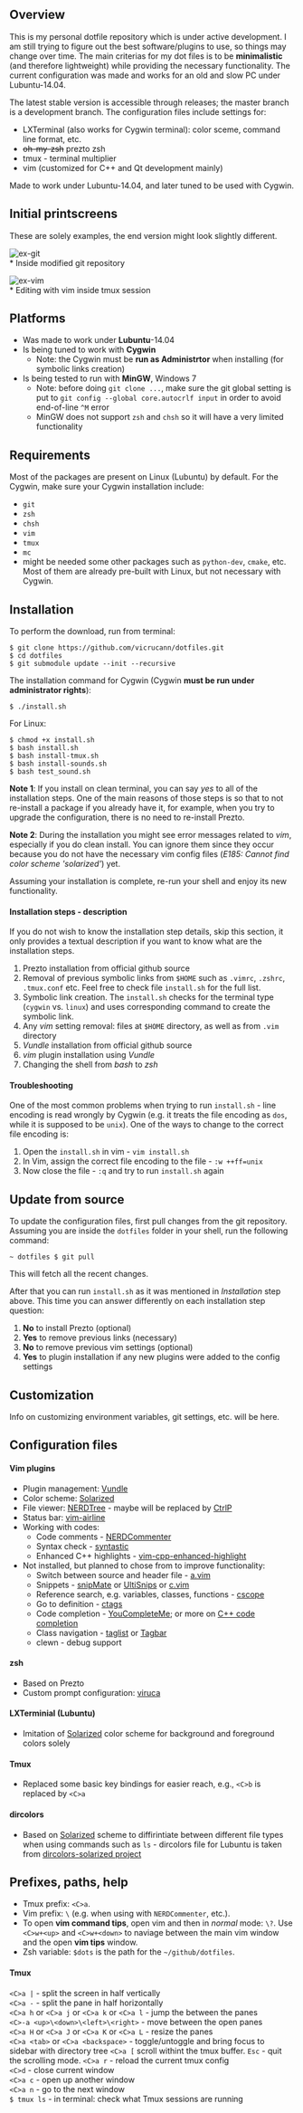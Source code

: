 ## Overview

This is my personal dotfile repository which is under active development. I am still trying to figure out the best software/plugins to use, so things may change over time. The main criterias for my dot files is to be **minimalistic** (and therefore lightweight) while providing the necessary functionality. The current configuration was made and works for an old and slow PC under Lubuntu-14.04. 

The latest stable version is accessible through releases; the master branch is a development branch. The configuration files include settings for: 

* LXTerminal (also works for Cygwin terminal): color sceme, command line format, etc.
* ~~oh-my-zsh~~ prezto zsh
* tmux - terminal multiplier
* vim (customized for C++ and Qt development mainly)

Made to work under Lubuntu-14.04, and later tuned to be used with Cygwin.

## Initial printscreens

These are solely examples, the end version might look slightly different.  

![ex-git](https://github.com/vicrucann/dotfiles/blob/master/img/ex-git.png?raw=true "Git repo example")  
\* Inside modified git repository  

![ex-vim](https://github.com/vicrucann/dotfiles/blob/master/img/ex-vim.png?raw=true "Vim and tmux example")  
\* Editing with vim inside tmux session  

## Platforms

* Was made to work under **Lubuntu**-14.04
* Is being tuned to work with **Cygwin** 
	* Note: the Cygwin must be **run as Administrtor** when installing (for symbolic links creation) 
* Is being tested to run with **MinGW**, Windows 7
    * Note: before doing `git clone ...`, make sure the git global setting is put to `git config --global core.autocrlf input` in order to avoid end-of-line `^M` error
    * MinGW does not support `zsh` and `chsh` so it will have a very limited functionality

## Requirements

Most of the packages are present on Linux (Lubuntu) by default. For the Cygwin, make sure your Cygwin installation include:

* `git`
* `zsh`
* `chsh`
* `vim`
* `tmux`
* `mc`
* might be needed some other packages such as `python-dev`, `cmake`, etc. Most of them are already pre-built with Linux, but not necessary with Cygwin.

## Installation  

To perform the download, run from terminal:  

```
$ git clone https://github.com/vicrucann/dotfiles.git  
$ cd dotfiles
$ git submodule update --init --recursive  
```

The installation command for Cygwin (Cygwin **must be run under administrator rights**):
  
```
$ ./install.sh
```

For Linux:
  
```
$ chmod +x install.sh
$ bash install.sh
$ bash install-tmux.sh
$ bash install-sounds.sh
$ bash test_sound.sh
```

**Note 1**: If you install on clean terminal, you can say *yes* to all of the installation steps. One of the main reasons of those steps is so that to not re-install a package if you already have it, for example, when you try to upgrade the configuration, there is no need to re-install Prezto.

**Note 2**: During the installation you might see error messages related to *vim*, especially if you do clean install. You can ignore them since they occur because you do not have the necessary vim config files (*E185: Cannot find color scheme 'solarized'*) yet.

Assuming your installation is complete, re-run your shell and enjoy its new functionality.

#### Installation steps - description

If you do not wish to know the installation step details, skip this section, it only provides a textual description if you want to know what are the installation steps.

1. Prezto installation from official github source
2. Removal of previous symbolic links from `$HOME` such as `.vimrc`, `.zshrc`, `.tmux.conf` etc. Feel free to check file `install.sh` for the full list.
3. Symbolic link creation. The `install.sh` checks for the terminal type (`cygwin` vs. `linux`) and uses corresponding command to create the symbolic link.
4. Any *vim* setting removal: files at `$HOME` directory, as well as from `.vim` directory
5. *Vundle* installation from official github source
5. *vim* plugin installation using *Vundle*
6. Changing the shell from *bash* to *zsh*

#### Troubleshooting

One of the most common problems when trying to run `install.sh` - line encoding is read wrongly by Cygwin (e.g. it treats the file encoding as `dos`, while it is supposed to be `unix`). One of the ways to change to the correct file encoding is:

1. Open the `install.sh` in vim - `vim install.sh`
2. In Vim, assign the correct file encoding to the file - `:w ++ff=unix`
3. Now close the file - `:q` and try to run `install.sh` again 

## Update from source

To update the configuration files, first pull changes from the git repository. Assuming you are inside the `dotfiles` folder in your shell, run the following command:

```
~ dotfiles $ git pull
```

This will fetch all the recent changes.

After that you can run `install.sh` as it was mentioned in *Installation* step above. This time you can answer differently on each installation step question:

1. **No** to install Prezto (optional)
2. **Yes** to remove previous links (necessary)
3. **No** to remove previous vim settings (optional)
4. **Yes** to plugin installation if any new plugins were added to the config settings

## Customization

Info on customizing environment variables, git settings, etc. will be here.

## Configuration files

#### Vim plugins
* Plugin management: [Vundle](https://github.com/VundleVim/Vundle.vim)
* Color scheme: [Solarized](https://github.com/altercation/vim-colors-solarized)
* File viewer: [NERDTree](https://github.com/scrooloose/nerdtree) - maybe will be replaced by [CtrlP](https://github.com/kien/ctrlp.vim)
* Status bar: [vim-airline](https://github.com/bling/vim-airline)
* Working with codes: 
    * Code comments - [NERDCommenter](https://github.com/scrooloose/nerdcommenter) 
    * Syntax check - [syntastic](https://github.com/scrooloose/syntastic) 
    * Enhanced C++ highlights - [vim-cpp-enhanced-highlight](https://github.com/octol/vim-cpp-enhanced-highlight)
* Not installed, but planned to chose from to improve functionality:
    * Switch between source and header file - [a.vim](http://www.vim.org/scripts/script.php?script_id=31)
    * Snippets - [snipMate](http://www.vim.org/scripts/script.php?script_id=2540) or [UltiSnips](http://www.vim.org/scripts/script.php?script_id=2715) or [c.vim](http://www.vim.org/scripts/script.php?script_id=213)
    * Reference search, e.g. variables, classes, functions - [cscope](http://cscope.sourceforge.net/cscope_vim_tutorial.html)
    * Go to definition - [ctags](http://ctags.sourceforge.net/)
    * Code completion - [YouCompleteMe](https://github.com/Valloric/YouCompleteMe); or more on [C++ code completion](http://vim.wikia.com/wiki/VimTip1608)
    * Class navigation - [taglist](http://vim-taglist.sourceforge.net/) or [Tagbar](http://www.vim.org/scripts/script.php?script_id=3465)   
    * clewn - debug support  

#### zsh
* Based on Prezto  
* Custom prompt configuration: [viruca](://github.com/vicrucann/dotfiles/blob/master/viruca.zsh-theme)

#### LXTerminial (Lubuntu)
* Imitation of [Solarized](https://github.com/altercation/vim-colors-solarized) color scheme for background and foreground colors solely

#### Tmux
* Replaced some basic key bindings for easier reach, e.g., `<C>b` is replaced by `<C>a`

#### dircolors
* Based on [Solarized](https://github.com/altercation/vim-colors-solarized) scheme to diffirintiate between different file types when using commands such as `ls` - dircolors file for Lubuntu is taken from [dircolors-solarized project](https://github.com/seebi/dircolors-solarized)

## Prefixes, paths, help

* Tmux prefix: `<C>a`. 
* Vim prefix: `\` (e.g. when using with `NERDCommenter`, etc.).
* To open **vim command tips**, open vim and then in *normal* mode: `\?`. Use `<C>w+<up>` and `<C>w+<down>` to naviage between the main vim window and the open **vim tips** window.
* Zsh variable: `$dots` is the path for the `~/github/dotfiles`.

#### Tmux

`<C>a |` - split the screen in half vertically  
`<C>a -` - split the pane in half horizontally  
`<C>a h` or `<C>a j` or `<C>a k` or `<C>a l` - jump the between the panes   
`<C>-a <up>\<down>\<left>\<right>` - move between the open panes  
`<C>a H` or `<C>a J` or `<C>a K` or `<C>a L` - resize the panes   
`<C>a <tab>` or `<C>a <backspace>` - toggle/untoggle and bring focus to sidebar with directory tree 
`<C>a [` scroll withint the tmux buffer. `Esc` - quit the scrolling mode.
`<C>a r` - reload the current tmux config  
`<C>d` - close current window  
`<C>a c` - open up another window  
`<C>a n` - go to the next window  
`$ tmux ls` - in terminal: check what Tmux sessions are running  





